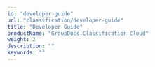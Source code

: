 ```yaml
---
id: "developer-guide"
url: "classification/developer-guide"
title: "Developer Guide"
productName: "GroupDocs.Classification Cloud"
weight: 2
description: ""
keywords: ""
---
```


